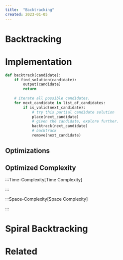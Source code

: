 ```yaml
---
title:  "Backtracking"
created: 2023-01-05
---
```





# Backtracking

# Implementation

```python
def backtrack(candidate):
    if find_solution(candidate):
        output(candidate)
        return
    
    # iterate all possible candidates.
    for next_candidate in list_of_candidates:
        if is_valid(next_candidate):
            # try this partial candidate solution
            place(next_candidate)
            # given the candidate, explore further.
            backtrack(next_candidate)
            # backtrack
            remove(next_candidate)
```

## Optimizations

## Optimized Complexity

:::Time-Complexity[Time Complexity] 


:::

:::Space-Complexity[Space Complexity] 


:::

# Spiral Backtracking



# Related
